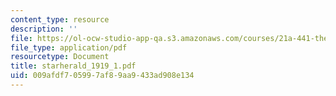 ```yaml
---
content_type: resource
description: ''
file: https://ol-ocw-studio-app-qa.s3.amazonaws.com/courses/21a-441-the-conquest-of-america-spring-2004/009afdf705997af89aa9433ad908e134_starherald_1919_1.pdf
file_type: application/pdf
resourcetype: Document
title: starherald_1919_1.pdf
uid: 009afdf7-0599-7af8-9aa9-433ad908e134
---
```

